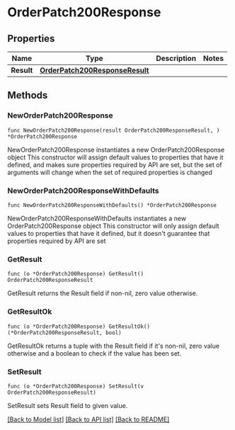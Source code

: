 # OrderPatch200Response

## Properties

Name | Type | Description | Notes
------------ | ------------- | ------------- | -------------
**Result** | [**OrderPatch200ResponseResult**](OrderPatch200ResponseResult.md) |  | 

## Methods

### NewOrderPatch200Response

`func NewOrderPatch200Response(result OrderPatch200ResponseResult, ) *OrderPatch200Response`

NewOrderPatch200Response instantiates a new OrderPatch200Response object
This constructor will assign default values to properties that have it defined,
and makes sure properties required by API are set, but the set of arguments
will change when the set of required properties is changed

### NewOrderPatch200ResponseWithDefaults

`func NewOrderPatch200ResponseWithDefaults() *OrderPatch200Response`

NewOrderPatch200ResponseWithDefaults instantiates a new OrderPatch200Response object
This constructor will only assign default values to properties that have it defined,
but it doesn't guarantee that properties required by API are set

### GetResult

`func (o *OrderPatch200Response) GetResult() OrderPatch200ResponseResult`

GetResult returns the Result field if non-nil, zero value otherwise.

### GetResultOk

`func (o *OrderPatch200Response) GetResultOk() (*OrderPatch200ResponseResult, bool)`

GetResultOk returns a tuple with the Result field if it's non-nil, zero value otherwise
and a boolean to check if the value has been set.

### SetResult

`func (o *OrderPatch200Response) SetResult(v OrderPatch200ResponseResult)`

SetResult sets Result field to given value.



[[Back to Model list]](../README.md#documentation-for-models) [[Back to API list]](../README.md#documentation-for-api-endpoints) [[Back to README]](../README.md)



